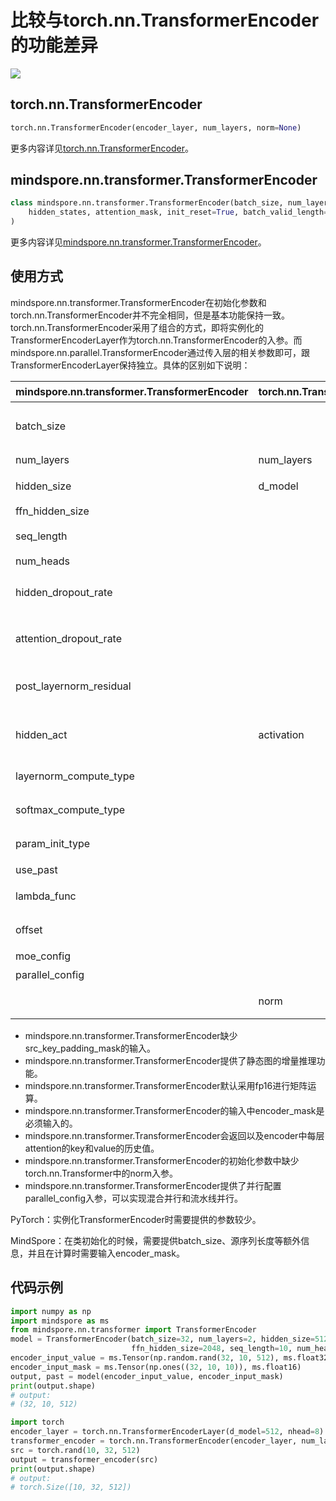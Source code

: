 # 比较与torch.nn.TransformerEncoder的功能差异

<a href="https://gitee.com/mindspore/docs/blob/r1.10/docs/mindspore/source_zh_cn/note/api_mapping/pytorch_diff/TransformerEncoder.md" target="_blank"><img src="https://mindspore-website.obs.cn-north-4.myhuaweicloud.com/website-images/r1.9/resource/_static/logo_source.png"></a>

## torch.nn.TransformerEncoder

```python
torch.nn.TransformerEncoder(encoder_layer, num_layers, norm=None)
```

更多内容详见[torch.nn.TransformerEncoder](https://pytorch.org/docs/1.5.0/nn.html#torch.nn.TransformerEncoder)。

## mindspore.nn.transformer.TransformerEncoder

```python
class mindspore.nn.transformer.TransformerEncoder(batch_size, num_layers, hidden_size, ffn_hidden_size, seq_length, num_heads, attention_dropout_rate=0.1, hidden_dropout_rate=0.1, hidden_act="gelu", post_layernorm_residual=False, layernorm_compute_type=mstype.float32, softmax_compute_type=mstype.float32, param_init_type=mstype.float32, lambda_func=None, offset=0, use_past=False, moe_config=default_moe_config, parallel_config=default_transformer_config)(
    hidden_states, attention_mask, init_reset=True, batch_valid_length=None
)
```

更多内容详见[mindspore.nn.transformer.TransformerEncoder](https://www.mindspore.cn/docs/zh-CN/r1.10/api_python/mindspore.nn.transformer.html#mindspore.nn.transformer.TransformerEncoder)。

## 使用方式

mindspore.nn.transformer.TransformerEncoder在初始化参数和torch.nn.TransformerEncoder并不完全相同，但是基本功能保持一致。torch.nn.TransformerEncoder采用了组合的方式，即将实例化的TransformerEncoderLayer作为torch.nn.TransformerEncoder的入参。而mindspore.nn.parallel.TransformerEncoder通过传入层的相关参数即可，跟TransformerEncoderLayer保持独立。具体的区别如下说明：

| mindspore.nn.transformer.TransformerEncoder | torch.nn.TransformerEncoder | 说明                                                      |
| ---------------------------------------- | --------------------------- | --------------------------------------------------------- |
| batch_size                               |                             | MindSpore需要传入额外的batch size以作校验和增量推理使用。 |
| num_layers                               | num_layers                  | 含义相同。                                                |
| hidden_size                              | d_model                     | 参数名称不一致，含义相同。                                |
| ffn_hidden_size                          |                             |                                                           |
| seq_length                               |                             | encoder输入序列长度。                                     |
| num_heads                                |                             |                                                           |
| hidden_dropout_rate                      |                             | hidden_dropout_rate表示在隐藏层处的dropout。              |
| attention_dropout_rate                   |                             | attention_dropout_rate表示在softmax处的dropout。          |
| post_layernorm_residual                  |                             | MindSpore的该参数表示残差相加时对输入是否应用layernorm。  |
| hidden_act                               | activation                  | 激活层的类型，含义相同。MindSpore仅支持字符串。           |
| layernorm_compute_type                   |                             | 控制layernorm的计算类型。                                 |
| softmax_compute_type                     |                             | 控制attention中softmax的计算类型。                        |
| param_init_type                          |                             | 控制参数初始化的类型。                                    |
| use_past                                 |                             | 是否使用增量推理。                                        |
| lambda_func                              |                             | 控制并行的相关配置，详见API文档。                         |
| offset                                   |                             | encoder用来计算fusion标记的初始值。                       |
| moe_config                               |                             | MoE并行的配置参数。                                       |
| parallel_config                          |                             | 并行设置的配置参数。                                      |
|                                          | norm                        | 在encoder的输出是否应用传入的norm cell。                  |

- mindspore.nn.transformer.TransformerEncoder缺少src_key_padding_mask的输入。
- mindspore.nn.transformer.TransformerEncoder提供了静态图的增量推理功能。
- mindspore.nn.transformer.TransformerEncoder默认采用fp16进行矩阵运算。
- mindspore.nn.transformer.TransformerEncoder的输入中encoder_mask是必须输入的。
- mindspore.nn.transformer.TransformerEncoder会返回以及encoder中每层attention的key和value的历史值。
- mindspore.nn.transformer.TransformerEncoder的初始化参数中缺少torch.nn.Transformer中的norm入参。
- mindspore.nn.transformer.TransformerEncoder提供了并行配置parallel_config入参，可以实现混合并行和流水线并行。

PyTorch：实例化TransformerEncoder时需要提供的参数较少。

MindSpore：在类初始化的时候，需要提供batch_size、源序列长度等额外信息，并且在计算时需要输入encoder_mask。

## 代码示例

```python
import numpy as np
import mindspore as ms
from mindspore.nn.transformer import TransformerEncoder
model = TransformerEncoder(batch_size=32, num_layers=2, hidden_size=512,
                           ffn_hidden_size=2048, seq_length=10, num_heads=8)
encoder_input_value = ms.Tensor(np.random.rand(32, 10, 512), ms.float32)
encoder_input_mask = ms.Tensor(np.ones((32, 10, 10)), ms.float16)
output, past = model(encoder_input_value, encoder_input_mask)
print(output.shape)
# output:
# (32, 10, 512)

import torch
encoder_layer = torch.nn.TransformerEncoderLayer(d_model=512, nhead=8)
transformer_encoder = torch.nn.TransformerEncoder(encoder_layer, num_layers=2)
src = torch.rand(10, 32, 512)
output = transformer_encoder(src)
print(output.shape)
# output:
# torch.Size([10, 32, 512])
```